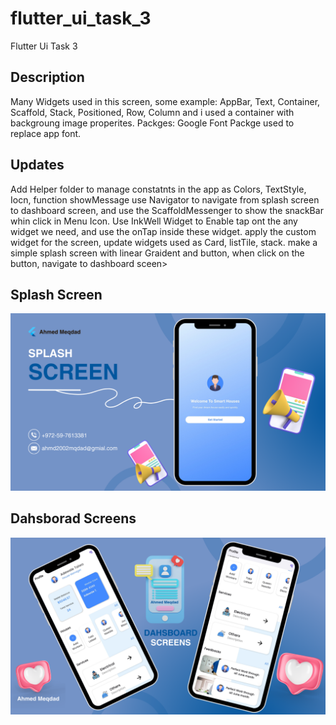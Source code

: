 # flutter_ui_task_3

Flutter Ui Task 3

## Description

Many Widgets used in this screen, some example: AppBar, Text, Container, Scaffold, Stack, Positioned, Row, Column and i used a container with backgroung image properites.
Packges: Google Font Packge used to replace app font.


## Updates

Add Helper folder to manage constatnts in the app as Colors, TextStyle, Iocn, function showMessage
use Navigator to navigate from splash screen to dashboard screen, and use the ScaffoldMessenger to show the snackBar whin click in Menu Icon.
Use InkWell Widget to Enable tap ont the any widget we need, and use the onTap inside these widget.
apply the custom widget for the screen, update widgets used as Card, listTile, stack.
make a simple splash screen with linear Graident and button, when click on the button, navigate to dashboard sceen>

## Splash Screen
![Screen_view](images/splash_view.png)


## Dahsborad Screens
![Screen_view](images/dashboard_view.png)
